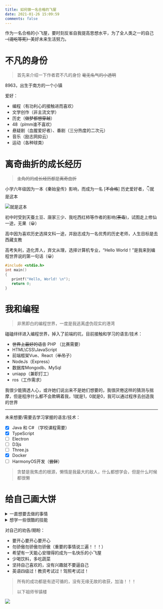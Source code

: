 ```yaml
---
title: 如何做一名合格的飞屋
date: 2021-01-26 15:09:59
comments: false 
---
```


作为一名合格的小飞屋，要时刻反省自我提高思想水平，为了全人类之一的自己~~（混吃等死）~~美好未来生活努力。

<!-- more -->

# 不凡的身份

> 首先来介绍一下作者君不凡的身份  ~~毫无名气的小透明~~

8963，出生于南方的一个小镇

爱好：

- 编程（有功利心的接触进而喜欢）
- 文学创作（非主流文学）
- 历史（~~做梦都想穿越~~）
- 48（plmm谁不喜欢）
- 悬疑剧（血腥爱好者）、番剧（三分热度的二次元）
- 音乐（励志网抑云）
- 运动（各种球类）

# 离奇曲折的成长经历

> ~~主角的的成长经历都是离奇曲折~~

小学六年级因为一本《秦始皇传》影响，而成为一名 [~~不合格~~] 历史爱好者，👇就是这本

![就是这本](https://cdn.jsdelivr.net/gh/K8963/Imageshack@main/blog/202209071013711.jpg)

初中时受到天蚕土豆、唐家三少、我吃西红柿等作者的影响(~~荼毒~~)，试图走上修仙一途，无果（😀）

高中因为喜欢历史选择文科一途，并励志成为一名优秀的历史老师，人生目标是去西藏支教

高考失利，造化弄人，弃文从理，选择计算机专业，“Hello World！”是我来到编程世界说的第一句话（😀） 

```c
#include <stdio.h>
int main()
{
   printf("Hello, World! \n");
   return 0;
}
```

# 我和编程

> 非黑即白的编程世界，一度是我逃离虚伪现实的港湾

磕磕绊绊进入编程世界，掉入了前端的坑，目前接触和学习的语言/技术：

- ~~世界上最好的语言~~ PHP （比赛需要） 
- HTML\CSS\JavaScript
- 前端框架Vue、React（~~半吊子~~）
- NodeJs（Express）
- 数据库Mongodb、MySql
- uniapp（兼职打工）
- ros（工作需求）

我很少能猜透人心，或许她们说出来不是她们想要的，我很厌倦这样的猜测与揣摩，但是程序什么都不会欺瞒着我，1就是1，0就是0，我可以通过程序去创造我的世界

----

未来想要/需要去学习掌握的语言/技术：

- [x] Java 和 C# （学校课程需要）
- [x] TypeScript
- [ ] Electron
- [ ] D3js
- [ ] Three.js
- [x] Docker
- [ ] HarmonyOS开发（~~尝鲜~~）

> 贪婪是我焦虑的根源，懒惰是我最大的敌人，什么都想学会，但是什么时候都很懒

# 给自己画大饼

<details>
<summary>一直想要去做的事情</summary>

- 制作自己的Hexo主题（~~该死的拖延症~~）
- 去看一场公演（去过剧场不过那时BEJ关闭了）
- 去西藏旅游（一直的梦）
- 学习打wota（最初的目的是锻炼身体）
- 考到驾照（小飞屋名不虚传，快一年了）
- 按照自己的想法建一栋房子，要小院子（现在是深夜可以开始做梦了）

~~以及种花种草，养狗养猫，孤独终老。~~

</details>


<details>
<summary>想学一些很酷的技能</summary>

- 单片机，嵌入式开发，将自己的想法做成实物超酷的！！！
- 吉他（ing），好喜欢民谣
- 画画（ing），最想将梦画出来
- 练一手漂亮的字（ing），字如其人，我的字要配得上我的颜值👩
- 木工，每次谈论到不需要顾及现实最想做的职业😘
- 种菜，隐居山林不会饿死


</details>


对自己的劝告/期盼：

- 要开心要开心要开心
- 勿骄傲勿骄傲勿骄傲（重要的事情说三遍！！！）
- 希望有一天能心安理得的成为一名快乐的小飞屋
- 少喝饮料，多吃蔬菜
- 坚持自己喜欢的，没有兴趣就不要逼自己
- 英语四级过！教资考试过！驾照考试过！

> 所有的成功都是有迹可循的，没有无缘无故的收获，加油！！！
>
> 以下祖师爷镇楼

![](https://cdn.jsdelivr.net/gh/K8963/Imageshack@main/blog/202209071014054.png)



